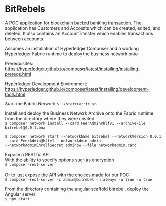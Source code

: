 # BitRebels


A POC application for blockchain backed banking transaction.
The application has Customers and Accounts which can be created, edited, and deleted.
It also contains an AccountTransfer which enables transactions between accounts.

Assumes an installation of Hyperledger Composer and a working Hyperledger Fabric runtime to deploy the business network onto

Prerequisites: <br/>
https://hyperledger.github.io/composer/latest/installing/installing-prereqs.html

Hyperledger Development Environment: <br/>
https://hyperledger.github.io/composer/latest/installing/development-tools.html

Start the Fabric Network
`$ ./startFabric.sh`

Install and deploy the Business Network Archive onto the Fabric runtime from the directory where they were created <br/>
`$ composer network install --card PeerAdmin@hlfv1 --archiveFile bitrebel@0.0.1.bna`
```
$ composer network start --networkName bitrebel --networkVersion 0.0.1 --card PeerAdmin@hlfv1 --networkAdmin admin
--networkAdminEnrollSecret adminpw --file networkadmin.card
```

Expose a RESTful API <br/>
With the ability to specify options such as encryption<br/>
`$ composer-rest-server`<br/> <br/>
Or to just expose the API with the choices made for our POC<br/>
`$ composer-rest-server -c admin@bitrebel -n always -u true -w true`

From the directory containing the angular scaffold bitrebel, deploy the Angular server <br/>
`$ npm start`
